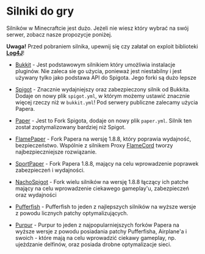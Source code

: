 # Silniki do gry

Silników w Minecraftcie jest dużo. Jeżeli nie wiesz który wybrać na swój serwer, zobacz nasze propozycje poniżej.

**Uwaga!** Przed pobraniem silnika, upewnij się czy załatał on exploit
biblioteki **[Log4J](https://cve.mitre.org/cgi-bin/cvename.cgi?name=CVE-2021-44228)**!

- [Bukkit](https://bukkit.org) - Jest podstawowym silnikiem który umożliwia instalacje pluginów. Nie zaleca sie go
  użycia, ponieważ jest niestabilny i jest używany tylko jako podstawa API do Spigota. Jego forki są dużo lepsze

- [Spigot](https://spigotmc.org) - Znacznie wydajniejszy oraz zabezpieczony silnik od Bukkita. Dodaje on nowy
  plik `spigot.yml`, w którym możemy ustawić znacznie więcej rzeczy niż w `bukkit.yml`! Pod serwery publiczne zalecamy
  użycia Papera.

- [Paper](https://papermc.io) - Jest to Fork Spigota, dodaje on nowy plik `paper.yml`. Silnik ten został zoptymalizowany
  bardziej niż Spigot.

- [FlamePaper](https://github.com/2lstudios-mc/FlamePaper/releases) - Fork Papera na wersję 1.8.8, który poprawia
  wydajność, bezpieczeństwo. Wspólnie z silnikem Proxy [FlameCord](https://github.com/2lstudios-mc/FlameCord) tworzy
  najbezpieczniejsze rozwiązanie.

- [SportPaper](https://github.com/Electroid/Sportpaper) - Fork Papera 1.8.8, mający na celu wprowadzenie poprawek
  zabezpieczeń i wydajności.

- [NachoSpigot](https://github.com/CobbleSword/NachoSpigot) - Fork wielu silników na wersję 1.8.8 łączący ich patche
  mający na celu wprowadzenie ciekawego gameplay'u, zabezpieczeń oraz wydajności

- [Pufferfish](https://pufferfish.gg) - Pufferfish to jeden z najlepszych silników na wyższe wersje z powodu licznych
  patchy optymalizujących.

- [Purpur](https://purpurmc.org) - Purpur to jeden z najpopularniejszych forków Papera na wyższe wersje z powodu
  posiadania patchy Pufferfisha, Airplane'a i swoich - które mają na celu wprowadzić ciekawy gameplay, np. ujeżdzanie
  delfinów, oraz posiada drobne optymalizacje sieci.

